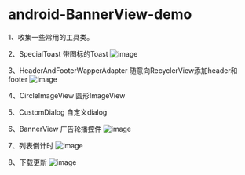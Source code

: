 # android-BannerView-demo
1、收集一些常用的工具类。

2、SpecialToast
  带图标的Toast
  ![image](https://github.com/jiangtour/android-BannerView-demo/blob/master/screenShoot/SpecialToast.png)
  
3、HeaderAndFooterWapperAdapter
  随意向RecyclerView添加header和footer
  ![image](https://github.com/jiangtour/android-BannerView-demo/blob/master/screenShoot/header.png)
  
4、CircleImageView
  圆形ImageView
  
5、CustomDialog
  自定义dialog
  
6、BannerView
  广告轮播控件
  ![image](https://github.com/jiangtour/android-BannerView-demo/blob/master/screenShoot/banner.png)
  
7、列表倒计时
  ![image](https://github.com/jiangtour/android-BannerView-demo/blob/master/screenShoot/CountDown.png)
  
8、下载更新
  ![image](https://github.com/jiangtour/android-BannerView-demo/blob/master/screenShoot/update.png)